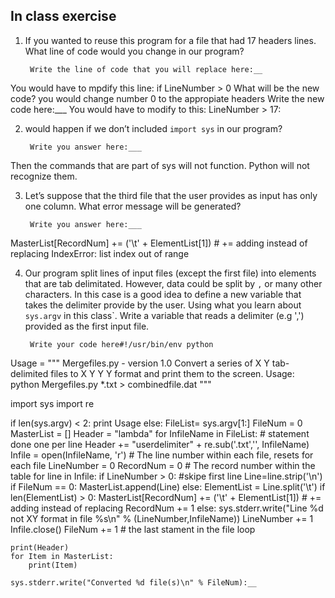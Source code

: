 ## In class exercise

1. If you wanted to reuse this program for a file that had 17 headers lines. What line of code
would you change in our program?

        Write the line of code that you will replace here:__
You would have to mpdify this line: if LineNumber > 0
        What will be the new code?
you would change number 0 to the appropiate headers 
        Write the new code here:___
You would have to modify to this: LineNumber > 17:

2. would happen if we don’t included `import sys` in our program?

        Write you answer here:___
Then the commands that are part of sys will not function. Python will not recognize them.

3. Let’s suppose that the third file that the user provides as input
has only one column. What error message will be generated?

        Write you answer here:___
MasterList[RecordNum] += ('\t' + ElementList[1]) # += adding instead of replacing
IndexError: list index out of range

4. Our program split lines of input files (except the first file) into elements
that are tab delimitated. However, data could be split by `,` or many other
characters. In this case is a good idea to define a new variable that takes the delimiter
provide by the user. Using what you learn about `sys.argv` in this class`.
Write a variable that reads a delimiter (e.g ',') provided as the first input file.

        Write your code here#!/usr/bin/env python
Usage = """
Mergefiles.py - version 1.0
Convert a series of X Y tab-delimited files
to X Y Y Y format and print them to the screen.
Usage:
        python Mergefiles.py *.txt > combinedfile.dat
"""

import sys
import re

if len(sys.argv) < 2:
    print Usage
else:
    FileList= sys.argv[1:]
    FileNum = 0
    MasterList = []
    Header = "lambda"
    for InfileName in FileList: # statement done one per line
        Header += "userdelimiter" + re.sub('.txt','', InfileName)
        Infile = open(InfileName, 'r')
        # The line number within each file, resets for each file
        LineNumber = 0
        RecordNum = 0 # The record number within the table
        for line in Infile:
            if LineNumber > 0: #skipe first line
                Line=line.strip('\n')
                if FileNum == 0:
                    MasterList.append(Line)
                else:
                    ElementList = Line.split('\t')
                    if len(ElementList) > 0:
                        MasterList[RecordNum] += ('\t' + ElementList[1]) # += adding instead of replacing
                        RecordNum += 1
                    else:
                        sys.stderr.write("Line %d not XY format in file %s\n" % (LineNumber,InfileName))
            LineNumber += 1
        Infile.close()
        FileNum += 1 # the last stament in the file loop

    print(Header)
    for Item in MasterList:
        print(Item)

    sys.stderr.write("Converted %d file(s)\n" % FileNum):__
